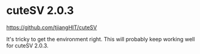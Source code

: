 # cuteSV 2.0.3

https://github.com/tjiangHIT/cuteSV

It's tricky to get the environment right. This will probably keep working well for
cuteSV 2.0.3.

